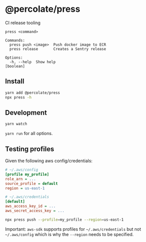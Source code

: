 # @percolate/press

CI release tooling

```
press <command>

Commands:
  press push <image>  Push docker image to ECR
  press release       Creates a Sentry release

Options:
  -h, --help  Show help                                               [boolean]
```

## Install

```sh
yarn add @percolate/press
npx press -h
```

## Development

```sh
yarn watch
```

`yarn run` for all options.

## Testing profiles

Given the following aws config/credentials:

```ini
# ~/.aws/config
[profile my_profile]
role_arn = ...
source_profile = default
region = us-east-1
```

```ini
# ~/.aws/credentials
[default]
aws_access_key_id = ...
aws_secret_access_key = ...
```

```sh
npx press push --profile=my_profile --region=us-east-1
```

Important: `aws-sdk` supports profiles for `~/.aws/credentials` but not `~/.aws/config` which is why the `--region` needs to be specified.
